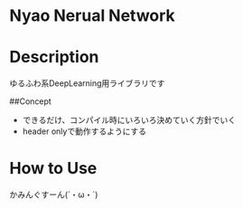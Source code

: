 # Nyao Nerual Network

# Description
ゆるふわ系DeepLearning用ライブラリです

##Concept
* できるだけ、コンパイル時にいろいろ決めていく方針でいく
* header onlyで動作するようにする

# How to Use
かみんぐすーん(´・ω・`)
